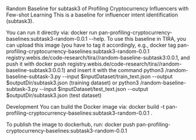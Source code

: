Random Baseline for subtask3 of Profiling Cryptocurrency Influencers with Few-shot Learning
This is a baseline for influencer intent identification (subtask3).

You can run it directly via: docker run pan-profiling-cryptocurrency-baselines:subtask3-random-0.0.1 --help. To use this baseline in TIRA, you can upload this image (you have to tag it accordingly, e.g., docker tag pan-profiling-cryptocurrency-baselines:subtask3-random-0.0.1  registry.webis.de/code-research/tira/<YOUR-USER-NAME>/random-baseline-subtask3:0.0.1, and push it with docker push registry.webis.de/code-research/tira/<YOUR-USER-NAME>/random-baseline-subtask3:0.0.1) and insert it with the command python3 /random-baseline-subtask-3.py --input $inputDataset/train_text.json --output $outputDir/subtask3.json (training dataset) or python3 /random-baseline-subtask-3.py --input $inputDataset/test_text.json --output $outputDir/subtask3.json (test dataset)


Development
You can build the Docker image via: docker build -t pan-profiling-cryptocurrency-baselines:subtask3-random-0.0.1 .

To publish the image to dockerhub, run: docker push pan-profiling-cryptocurrency-baselines:subtask3-random-0.0.1